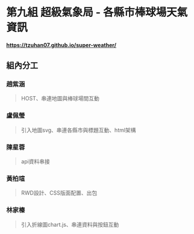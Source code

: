 第九組 超級氣象局 - 各縣市棒球場天氣資訊
===
#### https://tzuhan07.github.io/super-weather/
組內分工
---
### 趙紫涵
> HOST、串連地圖與棒球場間互動
### 盧佩瑩
> 引入地圖svg、串連各縣市與標題互動、html架構
### 陳星蓉
> api資料串接
### 黃柏瑄
> RWD設計、CSS版面配置、出包
### 林家榛
> 引入折線圖chart.js、串連資料與按鈕互動
